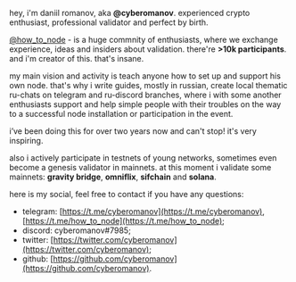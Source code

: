 hey, i'm daniil romanov, aka **@cyberomanov**. experienced crypto enthusiast, professional validator and perfect by birth.

[@how_to_node](https://t.me/how_to_node) - is a huge commnity of enthusiasts, where we exchange experience, ideas and insiders about validation. there're **>10k participants**. and i'm creator of this. that's insane.

my main vision and activity is teach anyone how to set up and support his own node. that's why i write guides, mostly in russian, create local thematic ru-chats on telegram and ru-discord branches, where i with some another enthusiasts support and help simple people with their troubles on the way to a successful node installation or participation in the event.

i’ve been doing this for over two years now and can't stop! it's very inspiring.

also i actively participate in testnets of young networks, sometimes even become a genesis validator in mainnets. at this moment i validate some mainnets: **gravity bridge**, **omniflix**, **sifchain** and **solana**.

here is my social, feel free to contact if you have any questions:

- telegram: [https://t.me/cyberomanov](https://t.me/cyberomanov), [https://t.me/how_to_node](https://t.me/how_to_node);
- discord: cyberomanov#7985;
- twitter: [https://twitter.com/cyberomanov](https://twitter.com/cyberomanov);
- github: [https://github.com/cyberomanov](https://github.com/cyberomanov).
